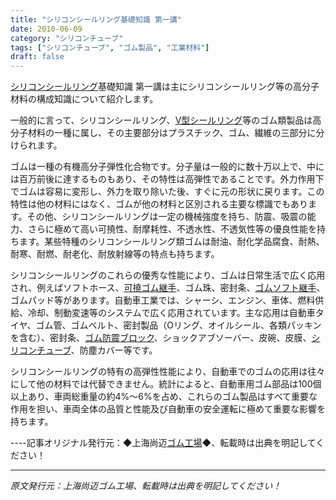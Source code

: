 ```yaml
---
title: "シリコンシールリング基礎知識 第一講"
date: 2010-06-09
category: "シリコンチューブ"
tags: ["シリコンチューブ", "ゴム製品", "工業材料"]
draft: false
---
```


[シリコンシールリング](http://www.smpolymer.com/)基礎知識 第一講は主にシリコンシールリング等の高分子材料の構成知識について紹介します。

一般的に言って、シリコンシールリング、[V型シールリング](http://www.smpolymer.com/)等のゴム類製品は高分子材料の一種に属し、その主要部分はプラスチック、ゴム、繊維の三部分に分けられます。

ゴムは一種の有機高分子弾性化合物です。分子量は一般的に数十万以上で、中には百万前後に達するものもあり、その特性は高弾性であることです。外力作用下でゴムは容易に変形し、外力を取り除いた後、すぐに元の形状に戻ります。この特性は他の材料にはなく、ゴムが他の材料と区別される主要な標識でもあります。その他、シリコンシールリングは一定の機械強度を持ち、防震、吸震の能力、さらに極めて高い可撓性、耐摩耗性、不透水性、不透気性等の優良性能を持ちます。某些特種のシリコンシールリング類ゴムは耐油、耐化学品腐食、耐熱、耐寒、耐燃、耐老化、耐放射線等の特点も持ちます。

シリコンシールリングのこれらの優秀な性能により、ゴムは日常生活で広く応用され、例えばソフトホース、[可撓ゴム継手](http://www.smpolymer.com/kequnaoxiangjiaojietou/)、ゴム珠、密封条、[ゴムソフト継手](http://www.smpolymer.com/xiangjiaoruanjietou/)、ゴムパッド等があります。自動車工業では、シャーシ、エンジン、車体、燃料供給、冷却、制動変速等のシステムで広く応用されています。主な応用は自動車タイヤ、ゴム管、ゴムベルト、密封製品（Oリング、オイルシール、各類パッキンを含む）、密封条、[ゴム防震ブロック](http://www.smpolymer.com/)、ショックアブソーバー、皮碗、皮膜、[シリコンチューブ](http://www.smpolymer.com/guijiaoguan/)、防塵カバー等です。

シリコンシールリングの特有の高弾性性能により、自動車でのゴムの応用は往々にして他の材料では代替できません。統計によると、自動車用ゴム部品は100個以上あり、車両総重量の約4%～6%を占め、これらのゴム製品はすべて重要な作用を担い、車両全体の品質と性能及び自動車の安全運転に極めて重要な影響を持ちます。

----記事オリジナル発行元：◆上海尚迈[ゴム工場](http://www.smpolymer.com/)◆、転載時は出典を明記してください！

---

*原文発行元：上海尚迈ゴム工場、転載時は出典を明記してください！*